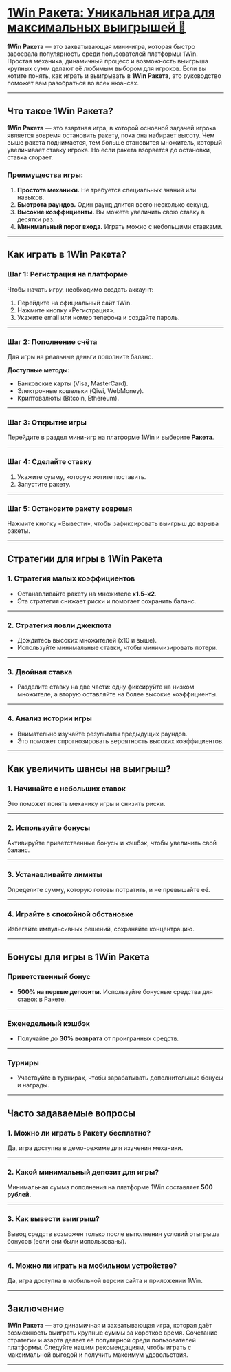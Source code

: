 # [1Win Ракета: Уникальная игра для максимальных выигрышей 🎰](https://brandplay.link/9sD8CZLQ)

**1Win Ракета** — это захватывающая мини-игра, которая быстро завоевала популярность среди пользователей платформы 1Win. Простая механика, динамичный процесс и возможность выигрыша крупных сумм делают её любимым выбором для игроков. Если вы хотите понять, как играть и выигрывать в **1Win Ракета**, это руководство поможет вам разобраться во всех нюансах.

***

## Что такое 1Win Ракета?

**1Win Ракета** — это азартная игра, в которой основной задачей игрока является вовремя остановить ракету, пока она набирает высоту. Чем выше ракета поднимается, тем больше становится множитель, который увеличивает ставку игрока. Но если ракета взорвётся до остановки, ставка сгорает.

### Преимущества игры:

1. **Простота механики.**
   Не требуется специальных знаний или навыков.
2. **Быстрота раундов.**
   Один раунд длится всего несколько секунд.
3. **Высокие коэффициенты.**
   Вы можете увеличить свою ставку в десятки раз.
4. **Минимальный порог входа.**
   Играть можно с небольшими ставками.

***

## Как играть в 1Win Ракета?

### Шаг 1: Регистрация на платформе

Чтобы начать игру, необходимо создать аккаунт:

1. Перейдите на официальный сайт 1Win.
2. Нажмите кнопку «Регистрация».
3. Укажите email или номер телефона и создайте пароль.

***

### Шаг 2: Пополнение счёта

Для игры на реальные деньги пополните баланс.

**Доступные методы:**

* Банковские карты (Visa, MasterCard).
* Электронные кошельки (Qiwi, WebMoney).
* Криптовалюты (Bitcoin, Ethereum).

***

### Шаг 3: Открытие игры

Перейдите в раздел мини-игр на платформе 1Win и выберите **Ракета**.

***

### Шаг 4: Сделайте ставку

1. Укажите сумму, которую хотите поставить.
2. Запустите ракету.

***

### Шаг 5: Остановите ракету вовремя

Нажмите кнопку «Вывести», чтобы зафиксировать выигрыш до взрыва ракеты.

***

## Стратегии для игры в 1Win Ракета

### 1. Стратегия малых коэффициентов

* Останавливайте ракету на множителе **x1.5–x2**.
* Эта стратегия снижает риски и помогает сохранить баланс.

***

### 2. Стратегия ловли джекпота

* Дождитесь высоких множителей (x10 и выше).
* Используйте минимальные ставки, чтобы минимизировать потери.

***

### 3. Двойная ставка

* Разделите ставку на две части: одну фиксируйте на низком множителе, а вторую оставляйте на более высокие коэффициенты.

***

### 4. Анализ истории игры

* Внимательно изучайте результаты предыдущих раундов.
* Это поможет спрогнозировать вероятность высоких коэффициентов.

***

## Как увеличить шансы на выигрыш?

### 1. Начинайте с небольших ставок

Это поможет понять механику игры и снизить риски.

***

### 2. Используйте бонусы

Активируйте приветственные бонусы и кэшбэк, чтобы увеличить свой баланс.

***

### 3. Устанавливайте лимиты

Определите сумму, которую готовы потратить, и не превышайте её.

***

### 4. Играйте в спокойной обстановке

Избегайте импульсивных решений, сохраняйте концентрацию.

***

## Бонусы для игры в 1Win Ракета

### Приветственный бонус

* **500% на первые депозиты.**
  Используйте бонусные средства для ставок в Ракете.

***

### Еженедельный кэшбэк

* Получайте до **30% возврата** от проигранных средств.

***

### Турниры

* Участвуйте в турнирах, чтобы зарабатывать дополнительные бонусы и награды.

***

## Часто задаваемые вопросы

### 1. Можно ли играть в Ракету бесплатно?

Да, игра доступна в демо-режиме для изучения механики.

***

### 2. Какой минимальный депозит для игры?

Минимальная сумма пополнения на платформе 1Win составляет **500 рублей.**

***

### 3. Как вывести выигрыш?

Вывод средств возможен только после выполнения условий отыгрыша бонусов (если они были использованы).

***

### 4. Можно ли играть на мобильном устройстве?

Да, игра доступна в мобильной версии сайта и приложении 1Win.

***

## Заключение

**1Win Ракета** — это динамичная и захватывающая игра, которая даёт возможность выиграть крупные суммы за короткое время. Сочетание стратегии и азарта делает её популярной среди пользователей платформы. Следуйте нашим рекомендациям, чтобы играть с максимальной выгодой и получить максимум удовольствия.

***
